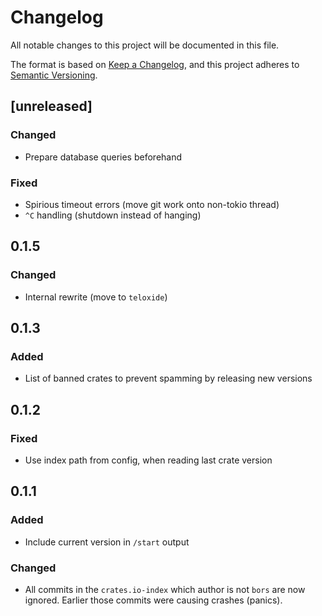 # Changelog

All notable changes to this project will be documented in this file.

The format is based on [Keep a Changelog](https://keepachangelog.com/en/1.0.0/),
and this project adheres to [Semantic Versioning](https://semver.org/spec/v2.0.0.html).

## [unreleased]

### Changed

- Prepare database queries beforehand

### Fixed

- Spirious timeout errors (move git work onto non-tokio thread)
- `^C` handling (shutdown instead of hanging)

## 0.1.5

### Changed

- Internal rewrite (move to `teloxide`)

## 0.1.3

### Added

- List of banned crates to prevent spamming by releasing new versions

## 0.1.2

### Fixed

- Use index path from config, when reading last crate version 

## 0.1.1

### Added

- Include current version in `/start` output

### Changed

- All commits in the `crates.io-index` which author is not `bors` are now ignored. Earlier those commits were causing 
  crashes (panics).
